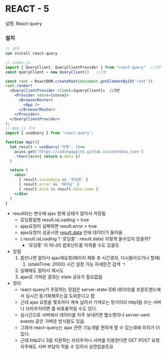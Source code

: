 # REACT - 5

설명: React-query

### 설치

```jsx
// 설치
npm install react-query
```

```jsx
// index.js
import { QueryClient, QueryClientProvider } from "react-query"  //1번
const queryClient = new QueryClient()   //2번

const root = ReactDOM.createRoot(document.getElementById('root'));
root.render(
  <QueryClientProvider client={queryClient}>  //3번
    <Provider store={store}>
      <BrowserRouter>
        <App />
      </BrowserRouter>
    </Provider>
  </QueryClientProvider>
);
// App.js 가서
import { useQuery } from 'react-query';

function App(){
  let result = useQuery('작명', ()=>
    axios.get('https://codingapple1.github.io/userdata.json')
    .then((a)=>{ return a.data })
  )

  return (
    <div>
      { result.isLoading && '로딩중' }
      { result.error && '에러남' }
      { result.data && result.data.name }
    </div>
  )
}
```

- result라는 변수에 ajax 현재 상태가 알아서 저장됨
    - 로딩중일땐 result.isLoading > true
    - ajax요청이 실패하면 result.error > true
    - ajax요청이 성공시엔 [result.data](http://result.data) 안에 데이터가 들어옴
    - { result.isLoading  ? ‘로딩중’ : result.data} 이렇게 쓸수있지 않을까?
        - ‘로딩중’ 이 아니라 컴포넌트를 띄워줄 수도 있을듯
- 장점
    1. 틈만나면 알아서 ajax재요청(페이지 체류 후 시간경과, 다시돌아오거나 할때)
        1. {staleTime: 2000} 시간 설정 가능 자세한건 검색 ㄱ
    2. 실패해도 알아서 재시도
    3. ajax로 가져온 결과는 state 공유가 필요없음
- 정리
    - react-query가 주장하는 장점은 server-state (DB 데이터)를 프론트엔드에서 실시간 동기화해주는걸 도와준다고 함
    - 근데 ajax 요청을 몇초마다 계속 날려서 가져오는 방식이라 http1을 쓰는 서버나 브라우저라면 좀 비효율적일 수도 있다.
    - 실시간으로 서버에서 데이터를 자주 보내려면 웹소켓이나 server-sent events 같은 가벼운 방식들도 있음.
    - 그래서 react-query는 ajax 관련 기능개발 편하게 할 수 있는데에 의의가 더 있다.
    - 근데 http2나 3을 지원하는 브라우저나 서버를 이용한다면 GET POST 요청 자주해도 서버 부담이 적을 수 있어서 상관없을듯요